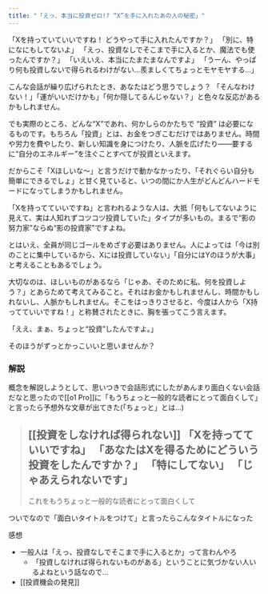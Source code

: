```yaml
---
title: "「えっ、本当に投資ゼロ!? “X”を手に入れたあの人の秘密」"
---
```


「Xを持っていていいですね！ どうやって手に入れたんですか？」
「別に、特になにもしてないよ」
「えっ、投資なしでそこまで手に入るとか、魔法でも使ったんですか？」
「いえいえ、本当にたまたまなんですよ」
「うーん、やっぱり何も投資しないで得られるわけがない…羨ましくてちょっとモヤモヤする…」

こんな会話が繰り広げられたとき、あなたはどう思うでしょう？
「そんなわけない！」「運がいいだけかも」「何か隠してるんじゃない？」と色々な反応があるかもしれません。

でも実際のところ、どんな“X”であれ、何かしらのかたちで “投資” は必要になるものです。もちろん「投資」とは、お金をつぎこむだけではありません。時間や労力を費やしたり、新しい知識を身につけたり、人脈を広げたり——要するに“自分のエネルギー”を注ぐことすべてが投資といえます。

だからこそ「Xほしいな～」と言うだけで動かなかったり、「それぐらい自分も簡単にできるでしょ」と甘く見ていると、いつの間にか人生がどんどんハードモードになってしまうかもしれません。

「Xを持ってていいですね」と言われるような人は、大抵「何もしてないように見えて、実は人知れずコツコツ投資していた」タイプが多いもの。まるで“影の努力家”ならぬ“影の投資家”ですよね。

とはいえ、全員が同じゴールをめざす必要はありません。人によっては「今は別のことに集中しているから、Xには投資していない」「自分にはYのほうが大事」と考えることもあるでしょう。

大切なのは、ほしいものがあるなら「じゃあ、そのために私、何を投資しよう？」とあらためて考えてみること。それはお金かもしれませんし、時間かもしれないし、人脈かもしれません。そこをはっきりさせると、今度は人から「X持ってていいですね！」と称賛されたときに、胸を張ってこう言えます。

「ええ、まぁ、ちょっと“投資”したんですよ。」

そのほうがずっとかっこいいと思いませんか？

### 解説
概念を解説しようとして、思いつきで会話形式にしたがあんまり面白くない会話だなと思ったので[[o1 Pro]]に「もうちょっと一般的な読者にとって面白くして」と言ったら予想外な文章が出てきた(「ちょっと」とは...)

> [[投資をしなければ得られない]]
>  「Xを持ってていいですね」
>  「あなたはXを得るためにどういう投資をしたんですか？」
>  「特にしてない」
>  「じゃあえられないです」
>  ---
>  これをもうちょっと一般的な読者にとって面白くして

ついでなので「面白いタイトルをつけて」と言ったらこんなタイトルになった

感想
- 一般人は「えっ、投資なしでそこまで手に入るとか」って言わんやろ
    - 「投資しなければ得られないものがある」ということに気づかない人いるよねという話なので...
- [[投資機会の発見]]
